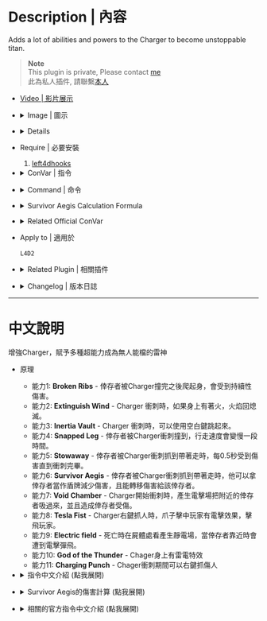 # Description | 內容
Adds a lot of abilities and powers to the Charger to become unstoppable titan.

> __Note__ <br/>
This plugin is private, Please contact [me](https://github.com/fbef0102/Game-Private_Plugin#私人插件列表-private-plugins-list)<br/>
此為私人插件, 請聯繫[本人](https://github.com/fbef0102/Game-Private_Plugin#私人插件列表-private-plugins-list)

* [Video | 影片展示](https://youtu.be/DZEpU7tS19M)

* <details><summary>Image | 圖示</summary>

	<br/>![l4d2_charger_unstoppable_1](image/l4d2_charger_unstoppable_1.jpg)
	<br/>![l4d2_charger_unstoppable_2](image/l4d2_charger_unstoppable_2.gif)
	<br/>![l4d2_charger_unstoppable_3](image/l4d2_charger_unstoppable_3.gif)
	<br/>![l4d2_charger_unstoppable_4](image/l4d2_charger_unstoppable_4.gif)
	<br/>![l4d2_charger_unstoppable_5](image/l4d2_charger_unstoppable_5.gif)
	<br/>![l4d2_charger_unstoppable_6](image/l4d2_charger_unstoppable_6.gif)
</details>

* <details><summary>Details</summary>

	* <b>Broken Ribs ability</b> - After a pummel ends, the survivor takes damage over time.
	* <b>Extinguish Wind ability</b> - The force of wind the Charger creates while charging is capable of extinguishing flames on his body.
	* <b>Inertia Vault ability</b> - While charging the Charger has the ability to leap into the air.
	* <b>Tesla Fist ability</b> - When the Charger strikes a Survivor with his fist, they are sent flying.
	* <b>Snapped Leg ability</b> - When the Charger collides with a Survivor, it snaps their leg causing them to move slower.
	* <b>Stowaway ability</b> - The longer the Charger carries a survivor, the more damage caused by the Charger until the charge comes to an end.
	* <b>Survivor Aegis ability</b> - While charging, the Charger will use the Survivor as an Aegis to absorb damage it would receive.
	* <b>Void Chamber</b> - When starting a charge, the force is so powerful that it sucks nearby Survivors.
	* <b>Electric field</b> - When charger dead, spawns an anomaly on charger's body that electrocutes people.
	* <b>The God of Thunder</b> - When charger spawns, create thunder particle on the right hand.
	* <b>Charging Punch</b> - Punch while charging.
</details>

* Require | 必要安裝
	1. [left4dhooks](https://forums.alliedmods.net/showthread.php?t=321696)

* <details><summary>ConVar | 指令</summary>

	* cfg/sourcemod/l4d2_charger_unstoppable.cfg
		```php
		// If 1, Enables Broken Ribs ability: After a pummel ends, the survivor takes damage over time.
		l4d2_charger_unstoppable_brokenribs_enable "1"

		// Chance that after a pummel ends the Survivor takes damage over time. (100 = 100%)
		l4d2_charger_unstoppable_brokenribs_chance "100"

		// For how many seconds should the Broken Ribs cause damage.
		l4d2_charger_unstoppable_brokenribs_duration "5"

		// How much damage is inflicted by Broken Ribs each second.
		l4d2_charger_unstoppable_brokenribs_damage "2"

		// If 1, Enables Extinguish Wind ability: The force of wind the Charger creates while charging is capable of extinguishing flames on his body.
		l4d2_charger_unstoppable_extinguishingwind_enable "1"

		// If 1, Enables Inertia Vault ability: While charging the Charger has the ability to leap into the air.
		l4d2_charger_unstoppable_inertiavault_enable "1"

		// Power behind the Charger's jump. (set at least 300 to be able to jump)
		l4d2_charger_unstoppable_inertiavault_power "300.0"

		// If 1, Enables Tesla Fist ability: When the Charger strikes a Survivor with his fist, they are sent flying.
		l4d2_charger_unstoppable_tesla_enable "1"

		// Power behind the Charger's Tesla Fist.
		l4d2_charger_unstoppable_tesla_power "200.0"

		// Amount of time between Tesla Fists.
		l4d2_charger_unstoppable_tesla_cooldown "8.0"

		// If 1, Enables Snapped Leg ability: When the Charger collides with a Survivor, it snaps their leg causing them to move slower.
		l4d2_charger_unstoppable_snappedleg_enable "1"

		// Chance that after a charger collision movement speed is reduced. (100 = 100%)
		l4d2_charger_unstoppable_snappedleg_chance "100"

		// For how many seconds will the Snapped Leg reduce movement speed.
		l4d2_charger_unstoppable_snappedleg_duration "6.0"

		// Maximum survivor Run speed caused by Snapped Leg
		l4d2_charger_unstoppable_snappedleg_run_speed "150"

		// Maximum run speed for survivors who actives adrenaline eat while Snapped Leg
		l4d2_charger_unstoppable_snappedleg_adrenaline_speed "220"

		// Maximum survivor Walk speed caused by Snapped Leg
		l4d2_charger_unstoppable_snappedleg_walk_speed "75"

		// Maximum survivor Crouch speed caused by Snapped Leg
		l4d2_charger_unstoppable_snappedleg_crouch_speed "60"

		// If 1, Enables Stowaway ability: The longer the Charger carries a survivor, the more damage caused by the Charger until the charge comes to an end.
		l4d2_charger_unstoppable_stowaway_enable "1"

		// How much damage is inflicted by Stowaway for each 0.5 second carried.
		l4d2_charger_unstoppable_stowaway_damage "2.0"

		// If 1, Enables Survivor Aegis ability: While charging, the Charger will use the Survivor as an Aegis to absorb damage it would receive.
		l4d2_charger_unstoppable_survivoraegis_enable "1"

		// Percent of damage the Charger avoids using a Survivor as an Aegis.
		l4d2_charger_unstoppable_survivoraegis_percent "0.8"

		// How much damage is inflicted to the Survivor being used as an Aegis.
		// Damge = the damage charger received / this cvar valve (0=No damage)
		l4d2_charger_unstoppable_survivoraegis_divisor "30.0"

		// If 1, Enables Void Chamber ability: When starting a charge, the force is so powerful that it sucks nearby Survivors.
		l4d2_charger_unstoppable_voidchamber_enable "1"

		// (Void Chamber) Force power.
		l4d2_charger_unstoppable_voidchamber_power "150.0"

		// (Void Chamber) Damage the force of the roar causes to nearby survivors.
		l4d2_charger_unstoppable_voidchamber_damage "10.0"

		// (Void Chamber) Force Range.
		l4d2_charger_unstoppable_voidchamber_range "200.0"

		// If 1, Enables Electric field ability: When charger dead, spawns an anomaly on charger's body that electrocutes people.
		l4d2_charger_unstoppable_anomaly_enable "1"

		// Chance that Electric field is produced. (100 = 100%)
		l4d2_charger_unstoppable_anomaly_chance "100.0"

		// The amount of damage to deal to Survivors when being struck.
		l4d2_charger_unstoppable_anomaly_damage "5.0"

		// How close entities must be to the anomaly before being struck.
		l4d2_charger_unstoppable_anomaly_range "200.0"

		// How long can Electric field exist ?
		l4d2_charger_unstoppable_anomaly_time "10.0"

		// How often to damage survivors within range.
		l4d2_charger_unstoppable_anomaly_interval "1.0"

		// If 1, Enables God of the Thunder ability: When charger spawns, create thunder particle on the right hand.
		l4d2_charger_unstoppable_god_of_the_thunder_enable "1"

		// If 1, Enables Charging Punch ability: Allow punching while charging.
		l4d2_charger_unstoppable_punch_enable "1"
		```
</details>

* <details><summary>Command | 命令</summary>

	None
</details>

* <details><summary>Survivor Aegis Calculation Formula</summary>
	
	> Example: Charger gets AWP shot while carrying a survivor<br/>
	AWP 1 shot damage = 90<br/>
	Charger receive damage = 90 * 0.7 = 63<br/>
	Survivor receive damage = 63 / 30.0 = 2.1<br/>
	```php
	l4d2_charger_unstoppable_survivoraegis_divisor "30.0"
	l4d2_charger_unstoppable_survivoraegis_enable "1"
	l4d2_charger_unstoppable_survivoraegis_percent "0.7"
	```
</details>

* <details><summary>Related Official ConVar</summary>

	* write down the following cvars in cfg/server.cfg
		```php
		// Charger charging duration (default: 2.5)
		sm_cvar z_charge_duration   	"2.5"

		// Charger charging Speed (default: 500)
		sm_cvar z_charge_max_speed  	"500"

		// Charger Re-charge CD (default: 12)
		sm_cvar z_charge_interval  		"12"
		```
</details>

* Apply to | 適用於
	```
	L4D2
	```

* <details><summary>Related Plugin | 相關插件</summary>

	1. [l4d2_charger_grab](/L4D_插件/Charger_Charger/l4d2_charger_grab): The Charger can grab survivor and drop
		> Charger可以徒手抓住人類趴趴走 (Bot 也適用)
	2. [l4d2_charger_pickup_incap](/L4D_插件/Charger_Charger/l4d2_charger_pickup_incap): The charger is able to carry any incapacitated player and fling any incapacitated player
		> Charger可以衝撞帶走倒地的倖存者並撞倒他們 (Bot 也適用)
	3. [Charging Charger Stagger by Marttt](https://forums.alliedmods.net/showthread.php?t=335142): Stagger clients around the charger while on charging mode
		> 衝刺期間持續震開周圍的玩家 (Bot 也適用)
</details>

* <details><summary>Changelog | 版本日誌</summary>

	```php
	//Mortiegama @ 2014-2017
	//HarryPotter @ 2023
	```
	* v1.3h (2023-12-22)
		* Allow punch while charging

	* v1.2h (2023-5-27)
		* Add a conver. When charger spawns, create thunder particle on the right hand.

	* v1.1h (2023-5-2)
		* Attach Tesla Particle to charger when charger spawns.

	* v1.0h (2023-4-26)
		* Remake code, convert code to latest syntax
		* Fix warnings when compiling on SourceMod 1.11.
		* Optimize code and improve performance
		* Replace Gamedata with left4dhooks
		* Delete "Locomotive ability", "Meteor Fist ability"
		* Add "Tesla Fists ability", "Electric field ability"

	* v1.3
		* [Original Plugin by Mortiegama](https://forums.alliedmods.net/showthread.php?t=234314)
</details>

- - - -
# 中文說明
增強Charger，賦予多種超能力成為無人能檔的雷神

* 原理
	* 能力1: <b>Broken Ribs</b> - 倖存者被Charger撞完之後爬起身，會受到持續性傷害。
	* 能力2: <b>Extinguish Wind</b> - Charger 衝刺時，如果身上有著火，火焰回熄滅。
	* 能力3: <b>Inertia Vault</b> - Charger 衝刺時，可以使用空白鍵跳起來。
	* 能力4: <b>Snapped Leg</b> - 倖存者被Charger衝刺撞到，行走速度會變慢一段時間。
	* 能力5: <b>Stowaway</b> - 倖存者被Charger衝刺抓到帶著走時，每0.5秒受到傷害直到衝刺完畢。
	* 能力6: <b>Survivor Aegis</b> - 倖存者被Charger衝刺抓到帶著走時，他可以拿倖存者當作盾牌減少傷害，且能轉移傷害給該倖存者。
	* 能力7: <b>Void Chamber</b> - Charger開始衝刺時，產生電擊場把附近的倖存者吸過來，並且造成倖存者受傷。
	* 能力8: <b>Tesla Fist</b> - Charger右鍵抓人時，爪子擊中玩家有電擊效果，擊飛玩家。
	* 能力9: <b>Electric field</b> - 死亡時在屍體處看產生靜電場，當倖存者靠近時會遭到電擊彈飛。
	* 能力10: <b>God of the Thunder</b> - Chager身上有雷電特效
	* 能力11: <b>Charging Punch</b> - Chager衝刺期間可以右鍵抓傷人

* <details><summary>指令中文介紹 (點我展開)</summary>

	* cfg/sourcemod/l4d2_charger_unstoppable.cfg
		```php
		// 為1時，啟用 "Broken Ribs" 能力，倖存者被Charger撞完之後爬起身，會受到持續性傷害。
		l4d2_charger_unstoppable_brokenribs_enable "1"

		// (Broken Ribs 能力) 觸發機率
		l4d2_charger_unstoppable_brokenribs_chance "100"

		// (Broken Ribs 能力) 傷害持續時間
		l4d2_charger_unstoppable_brokenribs_duration "5"

		// (Broken Ribs 能力) 每秒造成的傷害值
		l4d2_charger_unstoppable_brokenribs_damage "2"

		// 為1時，啟用 "Extinguish Wind" 能力，Charger 衝刺時，如果身上有著火，火焰回熄滅。
		l4d2_charger_unstoppable_extinguishingwind_enable "1"

		// 為1時，啟用 "Inertia Vault" 能力，Charger 衝刺時，可以使用空白鍵跳起來。
		l4d2_charger_unstoppable_inertiavault_enable "1"

		// (Inertia Vault 能力) 跳起來的力道 (至少要300以上)
		l4d2_charger_unstoppable_inertiavault_power "300.0"

		// 為1時，啟用 "Tesla Fist" 能力，Charger右鍵抓人時，爪子擊中玩家有電擊效果，擊飛玩家。
		l4d2_charger_unstoppable_tesla_enable "1"

		// (Tesla Fist 能力) 擊飛力道
		l4d2_charger_unstoppable_tesla_power "200.0"

		// (Tesla Fist 能力) CD時間
		l4d2_charger_unstoppable_tesla_cooldown "8.0"

		// 為1時，啟用 "Snapped Leg" 能力，倖存者被Charger衝刺撞到，行走速度會變慢一段時間。
		l4d2_charger_unstoppable_snappedleg_enable "1"

		// (Snapped Leg 能力) 觸發機率
		l4d2_charger_unstoppable_snappedleg_chance "100"

		// (Snapped Leg 能力) 行走速度變慢的持續時間
		l4d2_charger_unstoppable_snappedleg_duration "6.0"

		// (Snapped Leg 能力) 人類跑步速度
		l4d2_charger_unstoppable_snappedleg_run_speed "150"

		// (Snapped Leg 能力) 人類吃下腎上腺素速度
		l4d2_charger_unstoppable_snappedleg_adrenaline_speed "220"

		// (Snapped Leg 能力) 人類走路速度
		l4d2_charger_unstoppable_snappedleg_walk_speed "75"

		// (Snapped Leg 能力) 人類蹲下速度
		l4d2_charger_unstoppable_snappedleg_crouch_speed "60"

		// 為1時，啟用 "Stowaway" 能力，倖存者被Charger衝刺抓到帶著走時，每0.5秒受到傷害直到衝刺完畢。
		l4d2_charger_unstoppable_stowaway_enable "1"

		// (Stowaway 能力) 每0.5秒受到的傷害值
		l4d2_charger_unstoppable_stowaway_damage "2.0"

		// 為1時，啟用 "Survivor Aegis" 能力，倖存者被Charger衝刺抓到帶著走時，他可以拿倖存者當作盾牌減少傷害，且能轉移傷害給該倖存者。。
		l4d2_charger_unstoppable_survivoraegis_enable "1"

		// (Survivor Aegis 能力) 減傷比
		l4d2_charger_unstoppable_survivoraegis_percent "0.8"

		// (Survivor Aegis 能力) 傷害減少係數
		// 人類承受的傷害 = Charger得到的傷害 / 此數值 (0=無傷)
		l4d2_charger_unstoppable_survivoraegis_divisor "30.0"

		// 為1時，啟用 "Void Chamber" 能力，Charger開始衝刺時，產生電擊場把附近的倖存者吸過來，並且造成倖存者受傷。
		l4d2_charger_unstoppable_voidchamber_enable "1"

		// (Void Chamber 能力) 電擊場吸引力道
		l4d2_charger_unstoppable_voidchamber_power "150.0"

		// (Void Chamber 能力) 電擊場對倖存者造成的傷害值
		l4d2_charger_unstoppable_voidchamber_damage "10.0"

		// (Void Chamber 能力) 電擊場範圍
		l4d2_charger_unstoppable_voidchamber_range "200.0"

		// 為1時，啟用 "Electric field" 能力，死亡時在屍體處看產生靜電場，當倖存者靠近時會遭到電擊彈飛。
		l4d2_charger_unstoppable_anomaly_enable "1"

		// (Electric field 能力) 觸發機率
		l4d2_charger_unstoppable_anomaly_chance "100.0"

		// (Electric field 能力) 靜電場造成的傷害值
		l4d2_charger_unstoppable_anomaly_damage "5.0"

		// (Electric field 能力) 靜電場範圍
		l4d2_charger_unstoppable_anomaly_range "200.0"

		// (Electric field 能力) 靜電場存在時間
		l4d2_charger_unstoppable_anomaly_time "10.0"

		// (Electric field 能力) 靜電場每1.5秒造成傷害
		l4d2_charger_unstoppable_anomaly_interval "1.0"

		// 為1時，啟用 "God of the Thunder" 能力，Chager身上有雷電特效
		l4d2_charger_unstoppable_god_of_the_thunder_enable "1"

		// 為1時，啟用 "Charging Punch" 能力，Chager衝刺期間可以右鍵抓傷人
		l4d2_charger_unstoppable_punch_enable "1"
		```
</details>


* <details><summary>Survivor Aegis的傷害計算 (點我展開)</summary>
	
	> 舉例: Charger 衝刺抓到倖存者並帶著走時被AWP射中一槍<br/>
	AWP 一槍傷害 = 90<br/>
	Charger 受到的傷害 = 90 * 0.7 = 63<br/>
	倖存者 受到的傷害 = 63 / 30.0 = 2.1<br/>
	```php
	l4d2_charger_unstoppable_survivoraegis_divisor "30.0"
	l4d2_charger_unstoppable_survivoraegis_percent "0.7"
	```
</details>

* <details><summary>相關的官方指令中文介紹 (點我展開)</summary>

	* 以下指令寫入文件 cfg/server.cfg，可自行調整
		```php
		// Charger衝撞時間 (預設: 2.5秒)
		sm_cvar z_charge_duration 2.5

		// Charger衝撞速度 (預設: 500)
		sm_cvar z_charge_max_speed 500

		// Charger重新衝撞的CD (預設: 12秒)
		sm_cvar z_charge_interval 12
		```
</details>